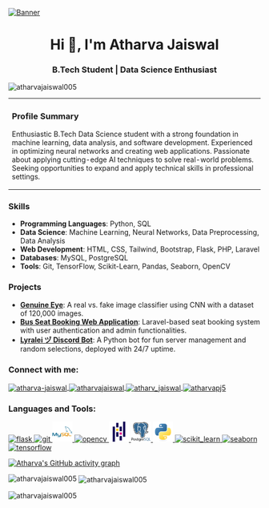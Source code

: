 [![Banner](https://github.com/user-attachments/assets/73658109-e7e9-4a59-8f8e-446a44aa68d0)](https://github.com/atharvajaiswal005)
<h1 align="center">Hi 👋, I'm Atharva Jaiswal</h1>
<h3 align="center">B.Tech Student | Data Science Enthusiast</h3>

<p align="left"> 
  <img src="https://komarev.com/ghpvc/?username=atharvajaiswal005&label=Profile%20views&color=0e75b6&style=flat" alt="atharvajaiswal005" />
</p>

<table>
  <tr>
    <td>
      <h3>Profile Summary</h3>
      <p>Enthusiastic B.Tech Data Science student with a strong foundation in machine learning, data analysis, and software development. Experienced in optimizing neural networks and creating web applications. Passionate about applying cutting-edge AI techniques to solve real-world problems. Seeking opportunities to expand and apply technical skills in professional settings.</p>
    </td>
  </tr>
</table>

### Skills
- **Programming Languages**: Python, SQL
- **Data Science**: Machine Learning, Neural Networks, Data Preprocessing, Data Analysis
- **Web Development**: HTML, CSS, Tailwind, Bootstrap, Flask, PHP, Laravel
- **Databases**: MySQL, PostgreSQL
- **Tools**: Git, TensorFlow, Scikit-Learn, Pandas, Seaborn, OpenCV

### Projects
- **[Genuine Eye](#)**: A real vs. fake image classifier using CNN with a dataset of 120,000 images.
- **[Bus Seat Booking Web Application](#)**: Laravel-based seat booking system with user authentication and admin functionalities.
- **[Lyralei ヅ Discord Bot](#)**: A Python bot for fun server management and random selections, deployed with 24/7 uptime.

<h3 align="left">Connect with me:</h3>
<p align="left">
  <a href="https://linkedin.com/in/atharva-jaiswal" target="blank">
    <img align="center" src="https://raw.githubusercontent.com/rahuldkjain/github-profile-readme-generator/master/src/images/icons/Social/linked-in-alt.svg" alt="atharva-jaiswal" height="30" width="40" />
  </a>
  <a href="https://kaggle.com/atharvajaiswal" target="blank">
    <img align="center" src="https://raw.githubusercontent.com/rahuldkjain/github-profile-readme-generator/master/src/images/icons/Social/kaggle.svg" alt="atharvajaiswal" height="30" width="40" />
  </a>
  <a href="https://www.hackerrank.com/atharv_jaiswal" target="blank">
    <img align="center" src="https://raw.githubusercontent.com/rahuldkjain/github-profile-readme-generator/master/src/images/icons/Social/hackerrank.svg" alt="atharv_jaiswal" height="30" width="40" />
  </a>
  <a href="https://www.leetcode.com/atharvapj5" target="blank">
    <img align="center" src="https://raw.githubusercontent.com/rahuldkjain/github-profile-readme-generator/master/src/images/icons/Social/leet-code.svg" alt="atharvapj5" height="30" width="40" />
  </a>
</p>

<h3 align="left">Languages and Tools:</h3>
<p align="left">
  <a href="https://flask.palletsprojects.com/" target="_blank" rel="noreferrer"> 
    <img src="https://www.vectorlogo.zone/logos/pocoo_flask/pocoo_flask-icon.svg" alt="flask" width="40" height="40"/> 
  </a> 
  <a href="https://git-scm.com/" target="_blank" rel="noreferrer"> 
    <img src="https://www.vectorlogo.zone/logos/git-scm/git-scm-icon.svg" alt="git" width="40" height="40"/> 
  </a> 
  <a href="https://www.mysql.com/" target="_blank" rel="noreferrer"> 
    <img src="https://raw.githubusercontent.com/devicons/devicon/master/icons/mysql/mysql-original-wordmark.svg" alt="mysql" width="40" height="40"/> 
  </a> 
  <a href="https://opencv.org/" target="_blank" rel="noreferrer"> 
    <img src="https://www.vectorlogo.zone/logos/opencv/opencv-icon.svg" alt="opencv" width="40" height="40"/> 
  </a> 
  <a href="https://pandas.pydata.org/" target="_blank" rel="noreferrer"> 
    <img src="https://raw.githubusercontent.com/devicons/devicon/2ae2a900d2f041da66e950e4d48052658d850630/icons/pandas/pandas-original.svg" alt="pandas" width="40" height="40"/> 
  </a> 
  <a href="https://www.postgresql.org" target="_blank" rel="noreferrer"> 
    <img src="https://raw.githubusercontent.com/devicons/devicon/master/icons/postgresql/postgresql-original-wordmark.svg" alt="postgresql" width="40" height="40"/> 
  </a> 
  <a href="https://www.python.org" target="_blank" rel="noreferrer"> 
    <img src="https://raw.githubusercontent.com/devicons/devicon/master/icons/python/python-original.svg" alt="python" width="40" height="40"/> 
  </a> 
  <a href="https://scikit-learn.org/" target="_blank" rel="noreferrer"> 
    <img src="https://upload.wikimedia.org/wikipedia/commons/0/05/Scikit_learn_logo_small.svg" alt="scikit_learn" width="40" height="40"/> 
  </a> 
  <a href="https://seaborn.pydata.org/" target="_blank" rel="noreferrer"> 
    <img src="https://seaborn.pydata.org/_images/logo-mark-lightbg.svg" alt="seaborn" width="40" height="40"/> 
  </a> 
  <a href="https://www.tensorflow.org" target="_blank" rel="noreferrer"> 
    <img src="https://www.vectorlogo.zone/logos/tensorflow/tensorflow-icon.svg" alt="tensorflow" width="40" height="40"/> 
  </a> 
</p>

[![Atharva's GitHub activity graph](https://activity-graph.herokuapp.com/graph?username=atharvajaiswal005&theme=xcode)](https://github.com/atharvajaiswal005)

<p><img align="left" src="https://github-readme-stats.vercel.app/api/top-langs?username=atharvajaiswal005&show_icons=true&locale=en&layout=compact&theme=tokyonight" alt="atharvajaiswal005" /></p>

<p>&nbsp;<img align="center" src="https://github-readme-stats.vercel.app/api?username=atharvajaiswal005&show_icons=true&locale=en&theme=tokyonight" alt="atharvajaiswal005" /></p>

<p><img align="center" src="https://github-readme-streak-stats.herokuapp.com/?user=atharvajaiswal005&&theme=tokyonight" alt="atharvajaiswal005" /></p>
